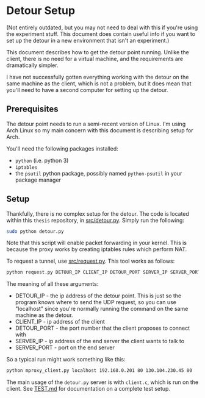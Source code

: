 Detour Setup
============

(Not entirely outdated, but you may not need to deal with this if you're using
the experiment stuff. This document does contain useful info if you want to set
up the detour in a new environment that isn't an experiment.)

This document describes how to get the detour point running. Unlike the client,
there is no need for a virtual machine, and the requirements are dramatically
simpler.

I have not successfully gotten everything working with the detour on the same
machine as the client, which is not a problem, but it does mean that you'll
need to have a second computer for setting up the detour.

Prerequisites
-------------

The detour point needs to run a semi-recent version of Linux. I'm using Arch
Linux so my main concern with this document is describing setup for Arch.

You'll need the following packages installed:

- `python` (i.e. python 3)
- `iptables`
- the `psutil` python package, possibly named `python-psutil` in your package
  manager

Setup
-----

Thankfully, there is no complex setup for the detour. The code is located within
this `thesis` repository, in [src/detour.py](../src/detour.py). Simply run the
following:

```bash
sudo python detour.py
```

Note that this script will enable packet forwarding in your kernel. This is
because the proxy works by creating iptables rules which perform NAT.

To request a tunnel, use [src/request.py](../src/request.py). This tool works as
follows:

```bash
python request.py DETOUR_IP CLIENT_IP DETOUR_PORT SERVER_IP SERVER_PORT
```

The meaning of all these arguments:
- DETOUR_IP - the ip address of the detour point. This is just so the program
  knows where to send the UDP request, so you can use "localhost" since you're
  normally running the command on the same machine as the detour.
- CLIENT_IP - ip address of the client
- DETOUR_PORT - the port number that the client proposes to connect with
- SERVER_IP - ip address of the end server the client wants to talk to
- SERVER_PORT - port on the end server

So a typical run might work something like this:

```bash
python mproxy_client.py localhost 192.168.0.201 80 130.104.230.45 80
```

The main usage of the `detour.py` server is with `client.c`, which is run on the
client. See [TEST.md](TEST.md) for documentation on a complete test setup.
